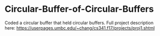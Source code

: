 # Circular-Buffer-of-Circular-Buffers
Coded a circular buffer that held circular buffers.
Full project description here: https://userpages.umbc.edu/~chang/cs341.f17/projects/proj1.shtml
